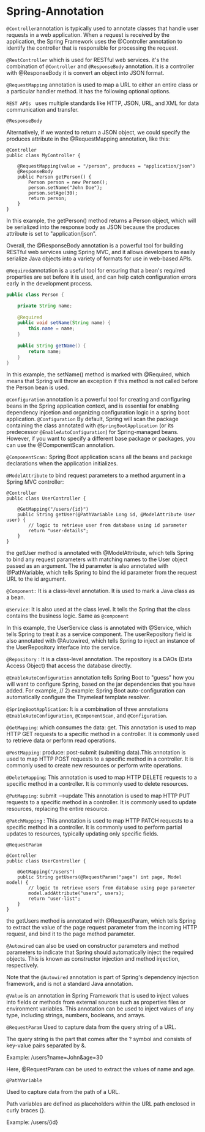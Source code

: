 # Spring-Annotation

` @Controller `annotation is typically used to annotate classes that handle user requests in a web application. When a request is received by the application, the Spring Framework uses the @Controller annotation to identify the controller that is responsible for processing the request.

`@RestController` which is used for RESTful web services. it's the combination of `@Controller` and `@ResponseBody` annotation.
it is a controller with @ResponseBody it is convert an object into JSON format. 

`@RequestMapping` annotation is used to map a URL to either an entire class or a particular handler method. It has the following optional options.

`REST APIs ` uses multiple standards like HTTP, JSON, URL, and XML for data communication and transfer.

`@ResponseBody`

Alternatively, if we wanted to return a JSON object, we could specify the produces attribute in the @RequestMapping annotation, like this:
```
@Controller
public class MyController {
 
    @RequestMapping(value = "/person", produces = "application/json")
    @ResponseBody
    public Person getPerson() {
        Person person = new Person();
        person.setName("John Doe");
        person.setAge(30);
        return person;
    }
}
```
In this example, the getPerson() method returns a Person object, which will be serialized into the response body as JSON because the produces attribute is set to "application/json".

Overall, the @ResponseBody annotation is a powerful tool for building RESTful web services using Spring MVC, and it allows developers to easily serialize Java objects into a variety of formats for use in web-based APIs.


` @Required `annotation is a useful tool for ensuring that a bean's required properties are set before it is used, and can help catch configuration errors early in the development process.

```java
public class Person {

    private String name;
    
    @Required
    public void setName(String name) {
        this.name = name;
    }
    
    public String getName() {
        return name;
    }
}
```
In this example, the setName() method is marked with @Required, which means that Spring will throw an exception if this method is not called before the Person bean is used.

`@Configuration` annotation is a powerful tool for creating and configuring beans in the Spring application context, and is essential for enabling dependency injcetion and organizing configuration logic in a spring boot application.
`@Configuration` By default, Spring will scan the package containing the class annotated with `@SpringBootApplication` (or its predecessor `@EnableAutoConfiguration`) for Spring-managed beans. However, if you want to specify a different base package or packages, you can use the @ComponentScan annotation.


`@ComponentScan:` Spring Boot application scans all the beans and package declarations when the application initializes. 

`@ModelAttribute` to bind request parameters to a method argument in a Spring MVC controller:
```
@Controller
public class UserController {

    @GetMapping("/users/{id}")
    public String getUser(@PathVariable Long id, @ModelAttribute User user) {
        // logic to retrieve user from database using id parameter
        return "user-details";
    }
}
```
 the getUser method is annotated with @ModelAttribute, which tells Spring to bind any request parameters with matching names to the User object passed as an argument. The id parameter is also annotated with @PathVariable, which tells Spring to bind the id parameter from the request URL to the id argument.

`@Component:` It is a class-level annotation. It is used to mark a Java class as a bean. 

`@Service`: It is also used at the class level. It tells the Spring that the class contains the business logic.	Same as `@component`

In this example, the UserService class is annotated with @Service, which tells Spring to treat it as a service component. The userRepository field is also annotated with @Autowired, which tells Spring to inject an instance of the UserRepository interface into the service.

`@Repository` : It is a class-level annotation. The repository is a DAOs (Data Access Object) that access the database directly. 

`@EnableAutoConfiguration` annotation tells Spring Boot to "guess" how you will want to configure Spring, based on the jar dependencies that you have added. For example, // 2) example: Spring Boot auto-configuration can automatically configure the Thymeleaf template resolver.

`@SpringBootApplication`: It is a combination of three annotations `@EnableAutoConfiguration`, `@ComponentScan`, and `@Configuration`.

`@GetMapping`: which consumes the data: get. This annotation is used to map HTTP GET requests to a specific method in a controller. It is commonly used to retrieve data or perform read operations.

`@PostMapping`: produce: post-submit (submiting data).This annotation is used to map HTTP POST requests to a specific method in a controller. It is commonly used to create new resources or perform write operations.

`@DeleteMapping`: This annotation is used to map HTTP DELETE requests to a specific method in a controller. It is commonly used to delete resources.

`@PutMapping`: submit -->update This annotation is used to map HTTP PUT requests to a specific method in a controller. It is commonly used to update resources, replacing the entire resource.

`@PatchMapping` : This annotation is used to map HTTP PATCH requests to a specific method in a controller. It is commonly used to perform partial updates to resources, typically updating only specific fields.

`@RequestParam`
```
@Controller
public class UserController {

    @GetMapping("/users")
    public String getUsers(@RequestParam("page") int page, Model model) {
        // logic to retrieve users from database using page parameter
        model.addAttribute("users", users);
        return "user-list";
    }
}
```

the getUsers method is annotated with @RequestParam, which tells Spring to extract the value of the page request parameter from the incoming HTTP request, and bind it to the page method parameter.


`@Autowired` can also be used on constructor parameters and method parameters to indicate that Spring should automatically inject the required objects. This is known as constructor injection and method injection, respectively.

Note that the `@Autowired` annotation is part of Spring's dependency injection framework, and is not a standard Java annotation.

`@Value` is an annotation in Spring Framework that is used to inject values into fields or methods from external sources such as properties files or environment variables. This annotation can be used to inject values of any type, including strings, numbers, booleans, and arrays.

`@RequestParam`
Used to capture data from the query string of a URL.

The query string is the part that comes after the ? symbol and consists of key-value pairs separated by &.

Example: /users?name=John&age=30

Here, @RequestParam can be used to extract the values of name and age.

`@PathVariable`

Used to capture data from the path of a URL.

Path variables are defined as placeholders within the URL path enclosed in curly braces {}.

Example: /users/{id}
